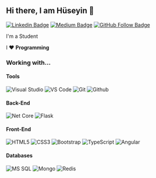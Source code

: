 ## Hi there, I am Hüseyin 👋

[![Linkedin Badge](https://img.shields.io/badge/-Linkedin-blue?style=flat&logo=Linkedin&logoColor=white&link=https://www.linkedin.com/in/hgunay/)](https://www.linkedin.com/in/ozsoyhuseyin/) 
[![Medium Badge](https://img.shields.io/badge/-Medium-black?style=flat&logo=Medium&logoColor=white&link=https://medium.com/@huseyin.ozsoy.87)](https://medium.com/@huseyin.ozsoy.87) 
[![GitHub Follow Badge](https://img.shields.io/github/followers/hgunay?label=follow&style=social)](https://github.com/huseyinozsoy)

I'm a Student

I :heart: **Programming** 

### Working with...

#### Tools

![Visual Studio](https://img.shields.io/badge/-Visual%20Studio-5C2D91?style=flat&logo=visual-studio&logoColor=fff)
![VS Code](http://img.shields.io/badge/-VS%20Code-007ACC?style=flat&logo=visual-studio-code&logoColor=fff)
![Git](https://img.shields.io/badge/-Git-F05032?style=flat&logo=Git&logoColor=fff)
![Github](https://img.shields.io/badge/-Github-181717?style=flat&logo=Github&logoColor=fff)


#### Back-End

![Net Core](https://img.shields.io/badge/-C%23-239120?style=flat&logo=c%20sharp&logoColor=fff)
![Flask](https://img.shields.io/badge/-Flask-3776AB?style=flat&logo=flask&logoColor=fff)

#### Front-End

![HTML5](https://img.shields.io/badge/-HTML5-E34F26?style=flat&logo=HTML5&logoColor=fff)
![CSS3](https://img.shields.io/badge/-CSS3-1572B6?style=flat&logo=CSS3&logoColor=fff)
![Bootstrap](https://img.shields.io/badge/-Bootstrap-563D7C?style=flat&logo=bootstrap&logoColor=fff)
![TypeScript](https://img.shields.io/badge/-TypeScript-007ACC?style=flat&logo=typescript&logoColor=fff)
![Angular](https://img.shields.io/badge/-Angular-DD0031?style=flat&logo=angular&logoColor=fff)

#### Databases

![MS SQL](https://img.shields.io/badge/-MS%20SQL-CC2927?style=flat&logo=microsoft%20sql%20server&logoColor=fff)
![Mongo](https://img.shields.io/badge/-Mongo-47A248?style=flat&logo=Mongodb&logoColor=fff)
![Redis](https://img.shields.io/badge/-Redis-DC382D?style=flat&logo=Redis&logoColor=fff)
